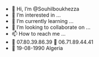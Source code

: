 - 👋 Hi, I’m @Souhilboukhezza
- 👀 I’m interested in ...
- 🌱 I’m currently learning ...
- 💞️ I’m looking to collaborate on ...
- 📫 How to reach me ...
- 📱 07.80.39.86.39
    📱 06.71.89.44.41
- 📆 19-08-1990 Algeria

<!---
Souhilboukhezza/Souhilboukhezza is a ✨ special ✨ repository because its `README.md` (this file) appears on your GitHub profile.
You can click the Preview link to take a look at your changes.
--->
